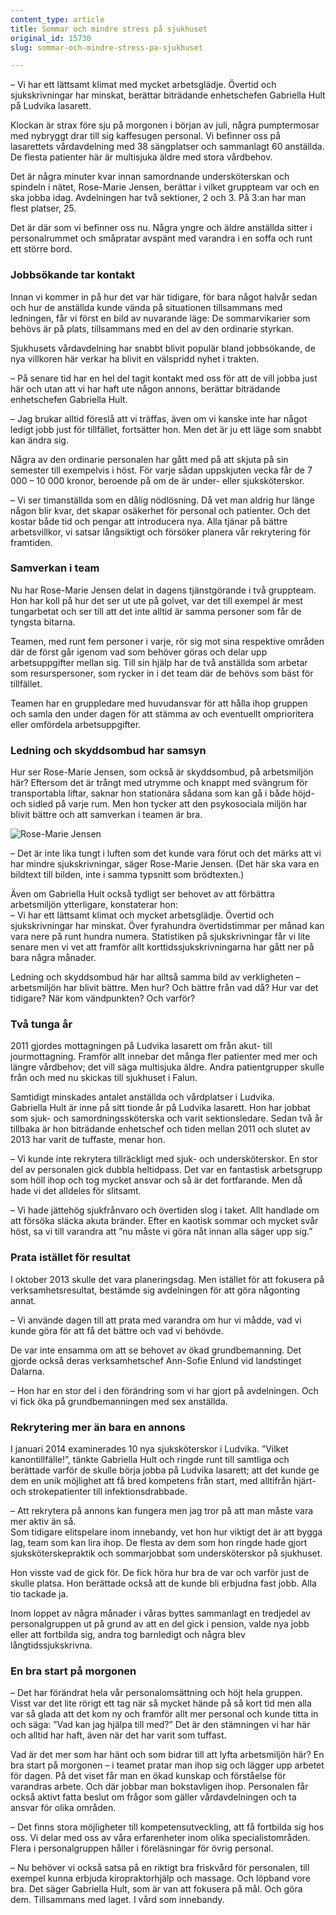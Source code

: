 ```yaml
---
content_type: article
title: Sommar och mindre stress på sjukhuset
original_id: 15730
slug: sommar-och-mindre-stress-pa-sjukhuset

---
```


– Vi har ett lättsamt klimat med mycket arbetsglädje. Övertid och sjukskrivningar har minskat, berättar biträdande enhetschefen Gabriella Hult på Ludvika lasarett.

Klockan är strax före sju på morgonen i början av juli, några pumptermosar med nybryggt drar till sig kaffesugen personal. Vi befinner oss på lasarettets vårdavdelning med 38 sängplatser och sammanlagt 60 anställda. De flesta patienter här är multisjuka äldre med stora vårdbehov.

Det är några minuter kvar innan samordnande undersköterskan och spindeln i nätet, Rose-Marie Jensen, berättar i vilket gruppteam var och en ska jobba idag. Avdelningen har två sektioner, 2 och 3. På 3:an har man flest platser, 25.

Det är där som vi befinner oss nu. Några yngre och äldre anställda sitter i personalrummet och småpratar avspänt med varandra i en soffa och runt ett större bord.

### Jobbsökande tar kontakt

Innan vi kommer in på hur det var här tidigare, för bara något halvår sedan och hur de anställda kunde vända på situationen tillsammans med ledningen, får vi först en bild av nuvarande läge: De sommarvikarier som behövs är på plats, tillsammans med en del av den ordinarie styrkan.

Sjukhusets vårdavdelning har snabbt blivit populär bland jobbsökande, de nya villkoren här verkar ha blivit en välspridd nyhet i trakten.

– På senare tid har en hel del tagit kontakt med oss för att de vill jobba just här och utan att vi har haft ute någon annons, berättar biträdande enhetschefen Gabriella Hult.

– Jag brukar alltid föreslå att vi träffas, även om vi kanske inte har något ledigt jobb just för tillfället, fortsätter hon. Men det är ju ett läge som snabbt kan ändra sig.

Några av den ordinarie personalen har gått med på att skjuta på sin semester till exempelvis i höst. För varje sådan uppskjuten vecka får de 7 000 – 10 000 kronor, beroende på om de är under- eller sjuksköterskor.

– Vi ser timanställda som en dålig nödlösning. Då vet man aldrig hur länge någon blir kvar, det skapar osäkerhet för personal och patienter. Och det kostar både tid och pengar att introducera nya. Alla tjänar på bättre arbetsvillkor, vi satsar långsiktigt och försöker planera vår rekrytering för framtiden.

### Samverkan i team

Nu har Rose-Marie Jensen delat in dagens tjänstgörande i två gruppteam. Hon har koll på hur det ser ut ute på golvet, var det till exempel är mest tungarbetat och ser till att det inte alltid är samma personer som får de tyngsta bitarna.

Teamen, med runt fem personer i varje, rör sig mot sina respektive områden där de först går igenom vad som behöver göras och delar upp arbetsuppgifter mellan sig. Till sin hjälp har de två anställda som arbetar som resurspersoner, som rycker in i det team där de behövs som bäst för tillfället.

Teamen har en gruppledare med huvudansvar för att hålla ihop gruppen och samla den under dagen för att stämma av och eventuellt omprioritera eller omfördela arbetsuppgifter.

### Ledning och skyddsombud har samsyn

Hur ser Rose-Marie Jensen, som också är skyddsombud, på arbetsmiljön här? Eftersom det är trångt med utrymme och knappt med svängrum för transportabla liftar, saknar hon stationära sådana som kan gå i både höjd- och sidled på varje rum. Men hon tycker att den psykosociala miljön har blivit bättre och att samverkan i teamen är bra.

![Rose-Marie Jensen](https://www.suntarbetsliv.se/wp-content/uploads/2014/08/rose-marie-jensenab-1.jpg)

– Det är inte lika tungt i luften som det kunde vara förut och det märks att vi har mindre sjukskrivningar, säger Rose-Marie Jensen. (Det här ska vara en bildtext till bilden, inte i samma typsnitt som brödtexten.)

Även om Gabriella Hult också tydligt ser behovet av att förbättra arbetsmiljön ytterligare, konstaterar hon:  
– Vi har ett lättsamt klimat och mycket arbetsglädje. Övertid och sjukskrivningar har minskat. Över fyrahundra övertidstimmar per månad kan vara nere på runt hundra numera. Statistiken på sjukskrivningar får vi lite senare men vi vet att framför allt korttidssjukskrivningarna har gått ner på bara några månader.

Ledning och skyddsombud här har alltså samma bild av verkligheten – arbetsmiljön har blivit bättre. Men hur? Och bättre från vad då? Hur var det tidigare? När kom vändpunkten? Och varför?

### Två tunga år

2011 gjordes mottagningen på Ludvika lasarett om från akut- till jourmottagning. Framför allt innebar det många fler patienter med mer och längre vårdbehov; det vill säga multisjuka äldre. Andra patientgrupper skulle från och med nu skickas till sjukhuset i Falun.

Samtidigt minskades antalet anställda och vårdplatser i Ludvika.  
Gabriella Hult är inne på sitt tionde år på Ludvika lasarett. Hon har jobbat som sjuk- och samordningssköterska och varit sektionsledare. Sedan två år tillbaka är hon biträdande enhetschef och tiden mellan 2011 och slutet av 2013 har varit de tuffaste, menar hon.

– Vi kunde inte rekrytera tillräckligt med sjuk- och undersköterskor. En stor del av personalen gick dubbla heltidpass. Det var en fantastisk arbetsgrupp som höll ihop och tog mycket ansvar och så är det fortfarande. Men då hade vi det alldeles för slitsamt.

– Vi hade jättehög sjukfrånvaro och övertiden slog i taket. Allt handlade om att försöka släcka akuta bränder. Efter en kaotisk sommar och mycket svår höst, sa vi till varandra att ”nu måste vi göra nåt innan alla säger upp sig.”

### Prata istället för resultat

I oktober 2013 skulle det vara planeringsdag. Men istället för att fokusera på verksamhetsresultat, bestämde sig avdelningen för att göra någonting annat.

– Vi använde dagen till att prata med varandra om hur vi mådde, vad vi kunde göra för att få det bättre och vad vi behövde.

De var inte ensamma om att se behovet av ökad grundbemanning. Det gjorde också deras verksamhetschef Ann-Sofie Enlund vid landstinget Dalarna.

– Hon har en stor del i den förändring som vi har gjort på avdelningen. Och vi fick öka på grundbemanningen med sex anställda.

### Rekrytering mer än bara en annons

I januari 2014 examinerades 10 nya sjuksköterskor i Ludvika. ”Vilket kanontillfälle!”, tänkte Gabriella Hult och ringde runt till samtliga och berättade varför de skulle börja jobba på Ludvika lasarett; att det kunde ge dem en unik möjlighet att få bred kompetens från start, med alltifrån hjärt- och strokepatienter till infektionsdrabbade.

– Att rekrytera på annons kan fungera men jag tror på att man måste vara mer aktiv än så.  
Som tidigare elitspelare inom innebandy, vet hon hur viktigt det är att bygga lag, team som kan lira ihop. De flesta av dem som hon ringde hade gjort sjuksköterskepraktik och sommarjobbat som undersköterskor på sjukhuset.

Hon visste vad de gick för. De fick höra hur bra de var och varför just de skulle platsa. Hon berättade också att de kunde bli erbjudna fast jobb. Alla tio tackade ja.

Inom loppet av några månader i våras byttes sammanlagt en tredjedel av personalgruppen ut på grund av att en del gick i pension, valde nya jobb eller att fortbilda sig, andra tog barnledigt och några blev långtidssjukskrivna.

### En bra start på morgonen

– Det har förändrat hela vår personalomsättning och höjt hela gruppen. Visst var det lite rörigt ett tag när så mycket hände på så kort tid men alla var så glada att det kom ny och framför allt mer personal och kunde titta in och säga: ”Vad kan jag hjälpa till med?” Det är den stämningen vi har här och alltid har haft, även när det har varit som tuffast.

Vad är det mer som har hänt och som bidrar till att lyfta arbetsmiljön här? En bra start på morgonen – i teamet pratar man ihop sig och lägger upp arbetet för dagen. På det viset får man en ökad kunskap och förståelse för varandras arbete. Och där jobbar man bokstavligen ihop. Personalen får också aktivt fatta beslut om frågor som gäller vårdavdelningen och ta ansvar för olika områden.

– Det finns stora möjligheter till kompetensutveckling, att få fortbilda sig hos oss. Vi delar med oss av våra erfarenheter inom olika specialistområden. Flera i personalgruppen håller i föreläsningar för övrig personal.

– Nu behöver vi också satsa på en riktigt bra friskvård för personalen, till exempel kunna erbjuda kiropraktorhjälp och massage. Och löpband vore bra. Det säger Gabriella Hult, som är van att fokusera på mål. Och göra dem. Tillsammans med laget. I vård som innebandy.

